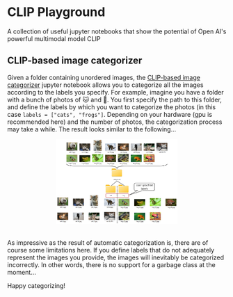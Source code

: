 # CLIP Playground
A collection of useful jupyter notebooks that show the potential of Open AI's powerful multimodal model CLIP

## CLIP-based image categorizer
Given a folder containing unordered images, the <a href="CLIP_based_image_categorizer.ipynb">CLIP-based image categorizer</a> jupyter notebook allows you to categorize all the images according to the labels you specify. For example, imagine you have a folder with a bunch of photos of :cat: and :frog:. You first specify the path to this folder, and define the labels by which you want to categorize the photos (in this case ```labels = ["cats", "frogs"]```. Depending on your hardware (gpu is recommended here) and the number of photos, the categorization process may take a while. The result looks similar to the following...

<center>
<div style="width:400px ; height:70%">
  <img src="assets/image_categorizer/cats_frogs_classifier.jpg" width=70% height=70% class="center">
<div>
<br>
</center>

As impressive as the result of automatic categorization is, there are of course some limitations here. If you define labels that do not adequately represent the images you provide, the images will inevitably be categorized incorrectly. In other words, there is no support for a garbage class at the moment... 

Happy categorizing!
